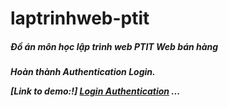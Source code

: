 # laptrinhweb-ptit
<h5>Đồ án môn học lập trình web PTIT Web bán hàng<h5>
<p>Hoàn thành Authentication Login.<p>
  [Link to demo:!] <a href = "https://ltw-ptit.herokuapp.com/login">Login Authentication</a>
...
